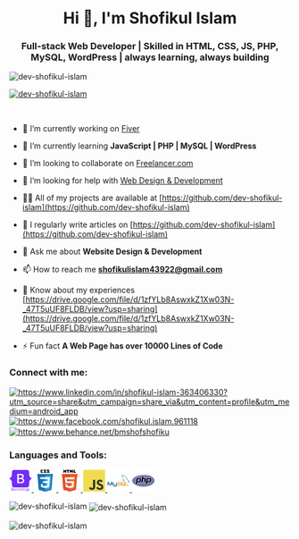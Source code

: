 <h1 align="center">Hi 👋, I'm Shofikul Islam</h1>
<h3 align="center">Full-stack Web Developer | Skilled in HTML, CSS, JS, PHP, MySQL, WordPress | always learning, always building </h3>

<p align="left"> <img src="https://komarev.com/ghpvc/?username=dev-shofikul-islam&label=Profile%20views&color=0e75b6&style=flat" alt="dev-shofikul-islam" /> </p>

<p align="left"> <a href="https://github.com/ryo-ma/github-profile-trophy"><img src="https://github-profile-trophy.vercel.app/?username=dev-shofikul-islam" alt="dev-shofikul-islam" /></a> </p>

<p align="left"> <a href="https://twitter.com/" target="blank"><img src="https://img.shields.io/twitter/follow/?logo=twitter&style=for-the-badge" alt="" /></a> </p>

- 🔭 I’m currently working on [Fiver](https://www.freelancer.com/u/shofikulislam435)

- 🌱 I’m currently learning **JavaScript | PHP | MySQL | WordPress**

- 👯 I’m looking to collaborate on [Freelancer.com](https://www.freelancer.com/u/shofikulislam435)

- 🤝 I’m looking for help with [Web Design & Development](https://github.com/dev-shofikul-islam)

- 👨‍💻 All of my projects are available at [https://github.com/dev-shofikul-islam](https://github.com/dev-shofikul-islam)

- 📝 I regularly write articles on [https://github.com/dev-shofikul-islam](https://github.com/dev-shofikul-islam)

- 💬 Ask me about **Website Design & Development**

- 📫 How to reach me **shofikulislam43922@gmail.com**

- 📄 Know about my experiences [https://drive.google.com/file/d/1zfYLb8AswxkZ1Xw03N-_47T5uUF8FLDB/view?usp=sharing](https://drive.google.com/file/d/1zfYLb8AswxkZ1Xw03N-_47T5uUF8FLDB/view?usp=sharing)

- ⚡ Fun fact **A Web Page has over 10000 Lines of Code**

<h3 align="left">Connect with me:</h3>
<p align="left">
<a href="https://linkedin.com/in/https://www.linkedin.com/in/shofikul-islam-363406330?utm_source=share&utm_campaign=share_via&utm_content=profile&utm_medium=android_app" target="blank"><img align="center" src="https://raw.githubusercontent.com/rahuldkjain/github-profile-readme-generator/master/src/images/icons/Social/linked-in-alt.svg" alt="https://www.linkedin.com/in/shofikul-islam-363406330?utm_source=share&utm_campaign=share_via&utm_content=profile&utm_medium=android_app" height="30" width="40" /></a>
<a href="https://fb.com/https://www.facebook.com/shofikul.islam.961118" target="blank"><img align="center" src="https://raw.githubusercontent.com/rahuldkjain/github-profile-readme-generator/master/src/images/icons/Social/facebook.svg" alt="https://www.facebook.com/shofikul.islam.961118" height="30" width="40" /></a>
<a href="https://www.behance.net/https://www.behance.net/bmshofshofiku" target="blank"><img align="center" src="https://raw.githubusercontent.com/rahuldkjain/github-profile-readme-generator/master/src/images/icons/Social/behance.svg" alt="https://www.behance.net/bmshofshofiku" height="30" width="40" /></a>
</p>

<h3 align="left">Languages and Tools:</h3>
<p align="left"> <a href="https://getbootstrap.com" target="_blank" rel="noreferrer"> <img src="https://raw.githubusercontent.com/devicons/devicon/master/icons/bootstrap/bootstrap-plain-wordmark.svg" alt="bootstrap" width="40" height="40"/> </a> <a href="https://www.w3schools.com/css/" target="_blank" rel="noreferrer"> <img src="https://raw.githubusercontent.com/devicons/devicon/master/icons/css3/css3-original-wordmark.svg" alt="css3" width="40" height="40"/> </a> <a href="https://www.w3.org/html/" target="_blank" rel="noreferrer"> <img src="https://raw.githubusercontent.com/devicons/devicon/master/icons/html5/html5-original-wordmark.svg" alt="html5" width="40" height="40"/> </a> <a href="https://developer.mozilla.org/en-US/docs/Web/JavaScript" target="_blank" rel="noreferrer"> <img src="https://raw.githubusercontent.com/devicons/devicon/master/icons/javascript/javascript-original.svg" alt="javascript" width="40" height="40"/> </a> <a href="https://www.mysql.com/" target="_blank" rel="noreferrer"> <img src="https://raw.githubusercontent.com/devicons/devicon/master/icons/mysql/mysql-original-wordmark.svg" alt="mysql" width="40" height="40"/> </a> <a href="https://www.php.net" target="_blank" rel="noreferrer"> <img src="https://raw.githubusercontent.com/devicons/devicon/master/icons/php/php-original.svg" alt="php" width="40" height="40"/> </a> </p>

<p><img align="left" src="https://github-readme-stats.vercel.app/api/top-langs?username=dev-shofikul-islam&show_icons=true&locale=en&layout=compact" alt="dev-shofikul-islam" /></p>

<p>&nbsp;<img align="center" src="https://github-readme-stats.vercel.app/api?username=dev-shofikul-islam&show_icons=true&locale=en" alt="dev-shofikul-islam" /></p>

<p><img align="center" src="https://github-readme-streak-stats.herokuapp.com/?user=dev-shofikul-islam&" alt="dev-shofikul-islam" /></p>
